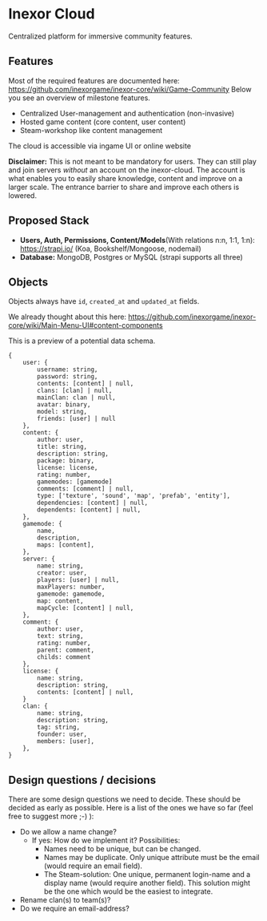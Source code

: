 # Inexor Cloud
Centralized platform for immersive community features.

## Features
Most of the required features are documented here: https://github.com/inexorgame/inexor-core/wiki/Game-Community
Below you see an overview of milestone features.

- Centralized User-management and authentication (non-invasive)
- Hosted game content (core content, user content)
- Steam-workshop like content management

The cloud is accessible via ingame UI or online website

**Disclaimer:** This is not meant to be mandatory for users. They can still play and join servers _without_ an account on the inexor-cloud. The account is what enables you to easily share knowledge, content and improve on a larger scale. The entrance barrier to share and improve each others is lowered.

## Proposed Stack

- **Users, Auth, Permissions, Content/Models**(With relations n:n, 1:1, 1:n): https://strapi.io/ (Koa, Bookshelf/Mongoose, nodemail) 
- **Database:** MongoDB, Postgres or MySQL (strapi supports all three)

## Objects

Objects always have `id`, `created_at` and `updated_at` fields.

We already thought about this here: https://github.com/inexorgame/inexor-core/wiki/Main-Menu-UI#content-components

This is a preview of a potential data schema.

``` 
{
    user: {
        username: string,
        password: string,
        contents: [content] | null,
        clans: [clan] | null,
        mainClan: clan | null,
        avatar: binary,
        model: string,
        friends: [user] | null
    },
    content: {
        author: user,
        title: string,
        description: string,
        package: binary,
        license: license,
        rating: number,
        gamemodes: [gamemode]
        comments: [comment] | null,
        type: ['texture', 'sound', 'map', 'prefab', 'entity'],
        dependencies: [content] | null,
        dependents: [content] | null,
    },
    gamemode: {
        name,
        description,
        maps: [content],
    },
    server: {
        name: string,
        creator: user,
        players: [user] | null,
        maxPlayers: number,
        gamemode: gamemode,
        map: content,
        mapCycle: [content] | null,
    },
    comment: {
        author: user,
        text: string,
        rating: number,
        parent: comment,
        childs: comment
    },
    license: {
        name: string,
        description: string,
        contents: [content] | null,
    }
    clan: {
        name: string,
        description: string,
        tag: string,
        founder: user,
        members: [user],
    },
}
```

## Design questions / decisions

There are some design questions we need to decide. These should be decided as early as possible.
Here is a list of the ones we have so far (feel free to suggest more ;-) ):

 * Do we allow a name change?
   * If yes: How do we implement it? Possibilities:
     * Names need to be unique, but can be changed.
     * Names may be duplicate. Only unique attribute must be the email (would require an email field).
     * The Steam-solution: One unique, permanent login-name and a display name (would require another field). This solution might be the one which would be the easiest to integrate.
 * Rename clan(s) to team(s)?
 * Do we require an email-address?
